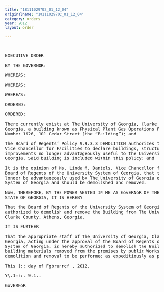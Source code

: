 ```yaml
---
title: "18111029702_01_12_04"
originalname: "18111029702_01_12_04"
category: orders
year: 2012
layout: order

---
```

<pre>
 

EXECUTIVE ORDER

BY THE GOVERNOR:

WHEREAS:

WHEREAS:

WHEREAS:

ORDERED:

ORDERED:

There currently exists at The University of Georgia, Clarke County, Athens,
Georgia, a building known as Physical Plant Gas Operations Facility, Building
Number 1626, 101 Cedar Street (the “Building”); and

The Board of Regents’ Policy 9.9.3.3 DEMOLITION authorizes the Chancellor or
Vice Chancellor for Facilities to declare buildings, structures and other
improvements no longer advantageously useful to the University System of
Georgia. Said building is included within this policy; and

It is the opinion of Ms. Linda M. Daniels, Vice Chancellor for Facilities of the
Board of Regents of the University System of Georgia, that the Building can no
longer be advantageously used by The University of Georgia or the University
System of Georgia and should be demolished and removed.

Now, THEREFORE, BY THE POWER VESTED IN ME AS GovERNoR OF THE
STATE OF GEORGIA, IT IS HEREBY

That the Board of Regents of the University System of Georgia is hereby
authorized to demolish and remove the Building from The University of Georgia,
Clarke County, Athens, Georgia.

IT IS FURTHER

That the appropriate staff of The University of Georgia, Clarke County, Athens,
Georgia, acting under the approval of the Board of Regents of the University
System of Georgia, is hereby authorized to demolish the Building and to have all
building materials removed from the premises by public Works contract; all said
demolition and removal to be performed as expeditiously as possible.

This 1:: day of Fgbrunrcf , 2012.

Y\.1=r:. 9.1..

GovERNoR

</pre>
